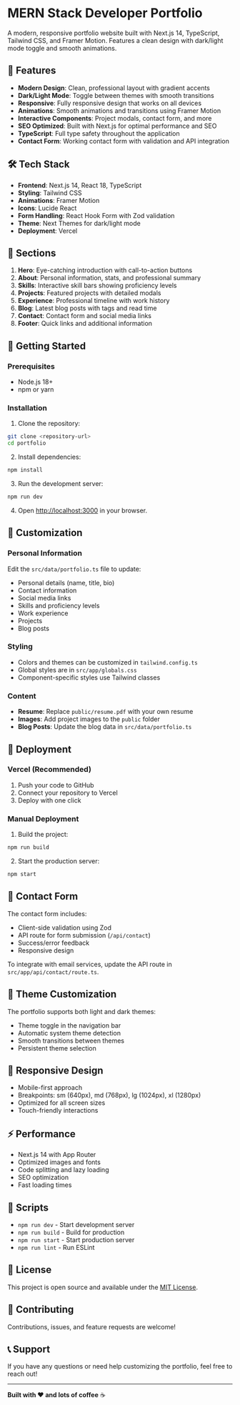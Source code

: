# MERN Stack Developer Portfolio

A modern, responsive portfolio website built with Next.js 14, TypeScript, Tailwind CSS, and Framer Motion. Features a clean design with dark/light mode toggle and smooth animations.

## 🚀 Features

- **Modern Design**: Clean, professional layout with gradient accents
- **Dark/Light Mode**: Toggle between themes with smooth transitions
- **Responsive**: Fully responsive design that works on all devices
- **Animations**: Smooth animations and transitions using Framer Motion
- **Interactive Components**: Project modals, contact form, and more
- **SEO Optimized**: Built with Next.js for optimal performance and SEO
- **TypeScript**: Full type safety throughout the application
- **Contact Form**: Working contact form with validation and API integration

## 🛠️ Tech Stack

- **Frontend**: Next.js 14, React 18, TypeScript
- **Styling**: Tailwind CSS
- **Animations**: Framer Motion
- **Icons**: Lucide React
- **Form Handling**: React Hook Form with Zod validation
- **Theme**: Next Themes for dark/light mode
- **Deployment**: Vercel

## 📱 Sections

1. **Hero**: Eye-catching introduction with call-to-action buttons
2. **About**: Personal information, stats, and professional summary
3. **Skills**: Interactive skill bars showing proficiency levels
4. **Projects**: Featured projects with detailed modals
5. **Experience**: Professional timeline with work history
6. **Blog**: Latest blog posts with tags and read time
7. **Contact**: Contact form and social media links
8. **Footer**: Quick links and additional information

## 🚀 Getting Started

### Prerequisites

- Node.js 18+ 
- npm or yarn

### Installation

1. Clone the repository:
```bash
git clone <repository-url>
cd portfolio
```

2. Install dependencies:
```bash
npm install
```

3. Run the development server:
```bash
npm run dev
```

4. Open [http://localhost:3000](http://localhost:3000) in your browser.

## 📝 Customization

### Personal Information

Edit the `src/data/portfolio.ts` file to update:
- Personal details (name, title, bio)
- Contact information
- Social media links
- Skills and proficiency levels
- Work experience
- Projects
- Blog posts

### Styling

- Colors and themes can be customized in `tailwind.config.ts`
- Global styles are in `src/app/globals.css`
- Component-specific styles use Tailwind classes

### Content

- **Resume**: Replace `public/resume.pdf` with your own resume
- **Images**: Add project images to the `public` folder
- **Blog Posts**: Update the blog data in `src/data/portfolio.ts`

## 🚀 Deployment

### Vercel (Recommended)

1. Push your code to GitHub
2. Connect your repository to Vercel
3. Deploy with one click

### Manual Deployment

1. Build the project:
```bash
npm run build
```

2. Start the production server:
```bash
npm start
```

## 📧 Contact Form

The contact form includes:
- Client-side validation using Zod
- API route for form submission (`/api/contact`)
- Success/error feedback
- Responsive design

To integrate with email services, update the API route in `src/app/api/contact/route.ts`.

## 🎨 Theme Customization

The portfolio supports both light and dark themes:
- Theme toggle in the navigation bar
- Automatic system theme detection
- Smooth transitions between themes
- Persistent theme selection

## 📱 Responsive Design

- Mobile-first approach
- Breakpoints: sm (640px), md (768px), lg (1024px), xl (1280px)
- Optimized for all screen sizes
- Touch-friendly interactions

## ⚡ Performance

- Next.js 14 with App Router
- Optimized images and fonts
- Code splitting and lazy loading
- SEO optimization
- Fast loading times

## 🔧 Scripts

- `npm run dev` - Start development server
- `npm run build` - Build for production
- `npm run start` - Start production server
- `npm run lint` - Run ESLint

## 📄 License

This project is open source and available under the [MIT License](LICENSE).

## 🤝 Contributing

Contributions, issues, and feature requests are welcome!

## 📞 Support

If you have any questions or need help customizing the portfolio, feel free to reach out!

---

**Built with ❤️ and lots of coffee** ☕
